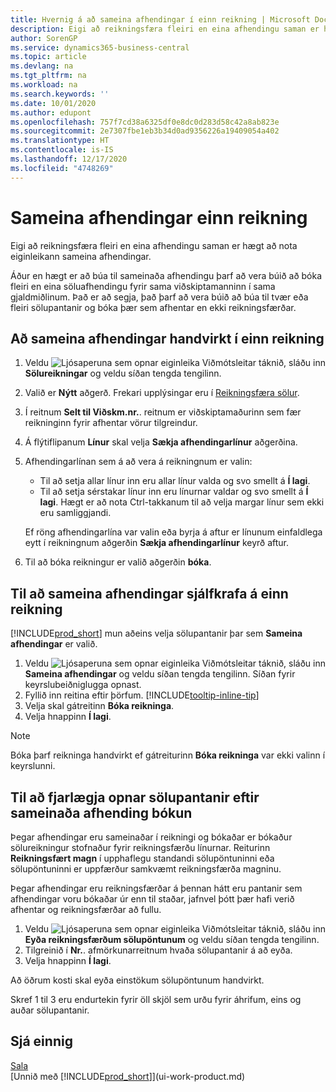 ```yaml
---
title: Hvernig á að sameina afhendingar í einn reikning | Microsoft Docs
description: Eigi að reikningsfæra fleiri en eina afhendingu saman er hægt að nota eiginleikann sameina afhendingar.
author: SorenGP
ms.service: dynamics365-business-central
ms.topic: article
ms.devlang: na
ms.tgt_pltfrm: na
ms.workload: na
ms.search.keywords: ''
ms.date: 10/01/2020
ms.author: edupont
ms.openlocfilehash: 757f7cd38a6325df0e8dc0d283d58c42a8ab823e
ms.sourcegitcommit: 2e7307fbe1eb3b34d0ad9356226a19409054a402
ms.translationtype: HT
ms.contentlocale: is-IS
ms.lasthandoff: 12/17/2020
ms.locfileid: "4748269"
---
```

# <a name="combine-shipments-on-a-single-invoice"></a>Sameina afhendingar einn reikning
Eigi að reikningsfæra fleiri en eina afhendingu saman er hægt að nota eiginleikann sameina afhendingar.  

Áður en hægt er að búa til sameinaða afhendingu þarf að vera búið að bóka fleiri en eina söluafhendingu fyrir sama viðskiptamanninn í sama gjaldmiðlinum. Það er að segja, það þarf að vera búið að búa til tvær eða fleiri sölupantanir og bóka þær sem afhentar en ekki reikningsfærðar. 

## <a name="to-manually-combine-shipments-on-a-single-invoice"></a>Að sameina afhendingar handvirkt í einn reikning  
1. Veldu ![Ljósaperuna sem opnar eiginleika Viðmótsleitar](media/ui-search/search_small.png "Segðu mér hvað þú vilt gera") táknið, sláðu inn **Sölureikningar** og veldu síðan tengda tengilinn.  
2. Valið er **Nýtt** aðgerð. Frekari upplýsingar eru í [Reikningsfæra sölur](sales-how-invoice-sales.md).
3. Í reitnum **Selt til Viðskm.nr.**. reitnum er viðskiptamaðurinn sem fær reikninginn fyrir afhentar vörur tilgreindur.  
4. Á flýtiflipanum **Línur** skal velja **Sækja afhendingarlínur** aðgerðina.  
5. Afhendingarlínan sem á að vera á reikningnum er valin:  

    - Til að setja allar línur inn eru allar línur valda og svo smellt á **Í lagi**.  
    - Til að setja sérstakar línur inn eru línurnar valdar og svo smellt á **Í lagi**. Hægt er að nota Ctrl-takkanum til að velja margar línur sem ekki eru samliggjandi.  

    Ef röng afhendingarlína var valin eða byrja á aftur er línunum einfaldlega eytt í reikningnum aðgerðin **Sækja afhendingarlínur** keyrð aftur.  
7. Til að bóka reikningur er valið aðgerðin **bóka**.  

## <a name="to-automatically-combine-shipments-on-a-single-invoice"></a>Til að sameina afhendingar sjálfkrafa á einn reikning  
[!INCLUDE[prod_short](includes/prod_short.md)] mun aðeins velja sölupantanir þar sem **Sameina afhendingar** er valið. 

1. Veldu ![Ljósaperuna sem opnar eiginleika Viðmótsleitar](media/ui-search/search_small.png "Segðu mér hvað þú vilt gera") táknið, sláðu inn **Sameina afhendingar** og veldu síðan tengda tengilinn. Síðan fyrir keyrslubeiðniglugga opnast.  
2. Fyllið inn reitina eftir þörfum. [!INCLUDE[tooltip-inline-tip](includes/tooltip-inline-tip_md.md)]
3. Velja skal gátreitinn **Bóka reikninga**.  
4. Velja hnappinn **Í lagi**.  

> [!NOTE]  
>  Bóka þarf reikninga handvirkt ef gátreiturinn **Bóka reikninga** var ekki valinn í keyrslunni.  

## <a name="to-remove-open-sales-orders-after-combined-shipment-posting"></a>Til að fjarlægja opnar sölupantanir eftir sameinaða afhending bókun 
Þegar afhendingar eru sameinaðar í reikningi og bókaðar er bókaður sölureikningur stofnaður fyrir reikningsfærðu línurnar. Reiturinn **Reikningsfært magn** í upphaflegu standandi sölupöntuninni eða sölupöntuninni er uppfærður samkvæmt reikningsfærða magninu.  

Þegar afhendingar eru reikningsfærðar á þennan hátt eru pantanir sem afhendingar voru bókaðar úr enn til staðar, jafnvel þótt þær hafi verið afhentar og reikningsfærðar að fullu.   

1. Veldu ![Ljósaperuna sem opnar eiginleika Viðmótsleitar](media/ui-search/search_small.png "Segðu mér hvað þú vilt gera") táknið, sláðu inn **Eyða reikningsfærðum sölupöntunum** og veldu síðan tengda tengilinn.  
2. Tilgreinið í **Nr.**. afmörkunarreitnum hvaða sölupantanir á að eyða.  
3. Velja hnappinn **Í lagi**.  

Að öðrum kosti skal eyða einstökum sölupöntunum handvirkt.  

Skref 1 til 3 eru endurtekin fyrir öll skjöl sem urðu fyrir áhrifum, eins og auðar sölupantanir.

## <a name="see-also"></a>Sjá einnig  
[Sala](sales-manage-sales.md)  
[Unnið með [!INCLUDE[prod_short](includes/prod_short.md)]](ui-work-product.md)
